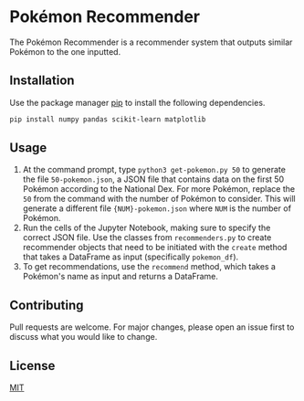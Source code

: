 # Pokémon Recommender

The Pokémon Recommender is a recommender system that outputs similar Pokémon to the one inputted.

## Installation

Use the package manager [pip](https://pip.pypa.io/en/stable/) to install the following dependencies.

```bash
pip install numpy pandas scikit-learn matplotlib
```

## Usage

1. At the command prompt, type `python3 get-pokemon.py 50` to generate the file `50-pokemon.json`, a JSON file that contains data on the first 50 Pokémon according to the National Dex. For more Pokémon, replace the `50` from the command with the number of Pokémon to consider. This will generate a different file `{NUM}-pokemon.json` where `NUM` is the number of Pokémon.
2. Run the cells of the Jupyter Notebook, making sure to specify the correct JSON file. Use the classes from `recommenders.py` to create recommender objects that need to be initiated with the `create` method that takes a DataFrame as input (specifically `pokemon_df`).
3. To get recommendations, use the `recommend` method, which takes a Pokémon's name as input and returns a DataFrame.

## Contributing
Pull requests are welcome. For major changes, please open an issue first to discuss what you would like to change.

## License
[MIT](https://choosealicense.com/licenses/mit/)
